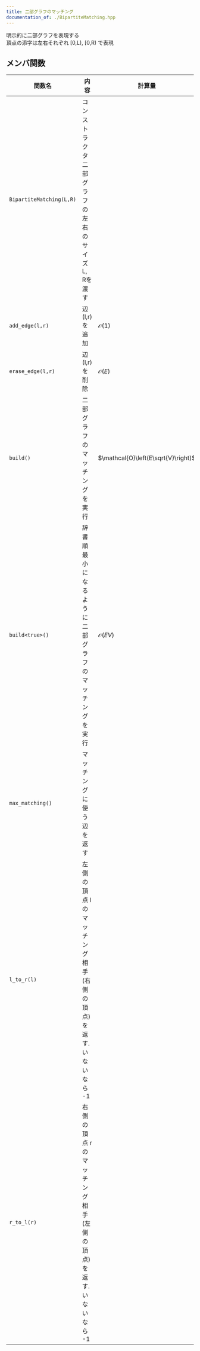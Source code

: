 ```yaml
---
title: 二部グラフのマッチング
documentation_of: ./BipartiteMatching.hpp
---
```

明示的に二部グラフを表現する \
頂点の添字は左右それぞれ [0,L), [0,R) で表現
## メンバ関数

| 関数名                   | 内容                                                           | 計算量                              |
| ------------------------ | -------------------------------------------------------------- | ----------------------------------- |
| `BipartiteMatching(L,R)` | コンストラクタ 二部グラフの左右のサイズ L, Rを渡す             |                                     |
| `add_edge(l,r)`          | 辺 (l,r) を追加                                                | $\mathcal{O}(1)$                    |
| `erase_edge(l,r)`        | 辺 (l,r) を削除                                                | $\mathcal{O}(E)$                    |
| `build()`                | 二部グラフのマッチングを実行                                   | $\mathcal{O}\left(E\sqrt{V}\right)$ |
| `build<true>()`          | 辞書順最小になるように二部グラフのマッチングを実行             | $\mathcal{O}\left(EV\right)$        |
| `max_matching()`         | マッチングに使う辺を返す                                       |                                     |
| `l_to_r(l)`              | 左側の頂点 l のマッチング相手(右側の頂点)を返す. いないなら -1 |                                     |
| `r_to_l(r)`              | 右側の頂点 r のマッチング相手(左側の頂点)を返す. いないなら -1 |